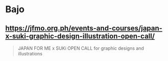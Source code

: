 # Bajo

## https://jfmo.org.ph/events-and-courses/japan-x-suki-graphic-design-illustration-open-call/

> JAPAN FOR ME x SUKi OPEN CALL for graphic designs and illustrations
